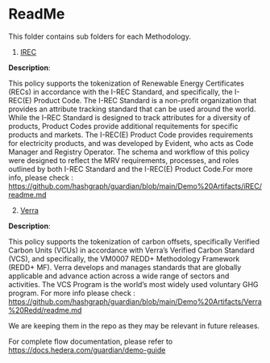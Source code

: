 # ReadMe

This folder contains sub folders for each Methodology.
1. [IREC](https://github.com/hashgraph/guardian/tree/main/Demo%20Artifacts/iREC)

**Description**: 

This policy supports the tokenization of Renewable Energy Certificates (RECs) in accordance with the I-REC Standard, and specifically, the I-REC(E) Product Code. The I-REC Standard is a non-profit organization that provides an attribute tracking standard that can be used around the world. While the I-REC Standard is designed to track attributes for a diversity of products, Product Codes provide additional requitements for specific products and markets. The I-REC(E) Product Code provides requirements for electricity products, and was developed by Evident, who acts as Code Manager and Registry Operator. The schema and workflow of this policy were designed to reflect the MRV requirements, processes, and roles outlined by both I-REC Standard and the I-REC(E) Product Code.For more info, please check : https://github.com/hashgraph/guardian/blob/main/Demo%20Artifacts/iREC/readme.md

2. [Verra](https://github.com/hashgraph/guardian/tree/main/Demo%20Artifacts/Verra%20Redd)

**Description**: 

This policy supports the tokenization of carbon offsets, specifically Verified Carbon Units (VCUs) in accordance with Verra’s Verified Carbon Standard (VCS), and specifically, the VM0007 REDD+ Methodology Framework (REDD+ MF). Verra develops and manages standards that are globally applicable and advance action across a wide range of sectors and activities. The VCS Program is the world’s most widely used voluntary GHG program. For more info please check : https://github.com/hashgraph/guardian/blob/main/Demo%20Artifacts/Verra%20Redd/readme.md

We are keeping them in the repo as they may be relevant in future releases.

For complete flow documentation, please refer to https://docs.hedera.com/guardian/demo-guide
